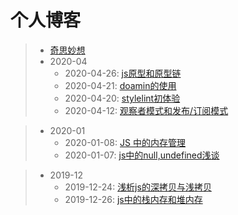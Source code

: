 # 个人博客
> * [奇思妙想](./奇思妙想.md)
> * 2020-04  
>   * 2020-04-26: [js原型和原型链](./202004/js原型和原型链.md)
>   * 2020-04-21: [doamin的使用](./202004/domain使用.md)
>   * 2020-04-20: [stylelint初体验](./202004/stylelint初次使用.md)
>   * 2020-04-12: [观察者模式和发布/订阅模式](./202004/观察者模式和发布(订阅)模式.md)

> * 2020-01
>   * 2020-01-08: [JS 中的内存管理](./202001/js中的内存管理.md)
>   * 2020-01-07: [js中的null,undefined浅谈](./202001/js中null、undefined浅谈.md)

> * 2019-12
>   * 2019-12-24: [浅析js的深拷贝与浅拷贝](./201912/深拷贝与浅拷贝.md)
>   * 2019-12-26: [js中的栈内存和堆内存](./201912/js中的栈内存和堆内存.md)


